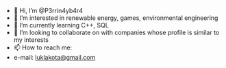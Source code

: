 - 👋 Hi, I’m @P3rrin4yb4r4
- 👀 I’m interested in renewable energy, games, environmental engineering
- 🌱 I’m currently learning C++, SQL
- 💞️ I’m looking to collaborate on with companies whose profile is similar to my interests 
- 📫 How to reach me: 
-   e-mail: luklakota@gmail.com


<!---
P3rrin4yb4r4/P3rrin4yb4r4 is a ✨ special ✨ repository because its `README.md` (this file) appears on your GitHub profile.
You can click the Preview link to take a look at your changes.
--->
